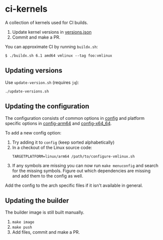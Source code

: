 # ci-kernels

A collection of kernels used for CI builds.

1. Update kernel versions in [versions.json](versions.json)
2. Commit and make a PR.

You can approximate CI by running `buildx.sh`:

```shell
$ ./buildx.sh 6.1 amd64 vmlinux --tag foo:vmlinux
```

## Updating versions

Use `update-version.sh` (requires `jq`):

```shell
./update-versions.sh
```

## Updating the configuration

The configuration consists of common options in [config](./config) and platform
specific options in [config-arm64](./config-arm64) and [config-x64_64](./config-x86_64).

To add a new config option:

1. Try adding it to `config` (keep sorted alphabetically)
2. In a checkout of the Linux source code:
   ```shell
   TARGETPLATFORM=linux/arm64 /path/to/configure-vmlinux.sh
   ```
3. If any symbols are missing you can now run `make menuconfig` and search for
   the missing symbols. Figure out which dependencies are missing and add them
   to the config as well.

Add the config to the arch specific files if it isn't available in general.

## Updating the builder

The builder image is still built manually.

1. `make image`
2. `make push`
3. Add files, commit and make a PR.

